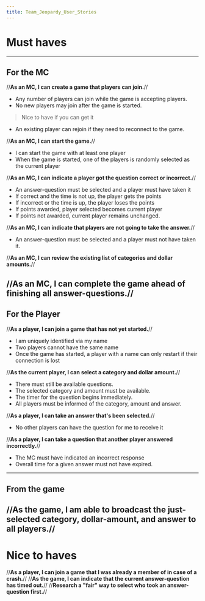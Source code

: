 ```yaml
---
title: Team_Jeopardy_User_Stories
---
```

# Must haves
----
## For the MC 
//**As an MC, I can create a game that players can join.**//
* Any number of players can join while the game is accepting players.
* No new players may join after the game is started.
> Nice to have if you can get it
* An existing player can rejoin if they need to reconnect to the game.

//**As an MC, I can start the game.**//
* I can start the game with at least one player
* When the game is started, one of the players is randomly selected as the current player

//**As an MC, I can indicate a player got the question correct or incorrect.**//
* An answer-question must be selected and a player must have taken it
* If correct and the time is not up, the player gets the points
* If incorrect or the time is up, the player loses the points
* If points awarded, player selected becomes current player
* If points not awarded, current player remains unchanged.

//**As an MC, I can indicate that players are not going to take the answer.**//
* An answer-question must be selected and a player must not have taken it.

//**As an MC, I can review the existing list of categories and dollar amounts.**//

//**As an MC, I can complete the game ahead of finishing all answer-questions.**//
----
## For the Player 
//**As a player, I can join a game that has not yet started.**//
* I am uniquely identified via my name
* Two players cannot have the same name
* Once the game has started, a player with a name can only restart if their connection is lost

//**As the current player, I can select a category and dollar amount.**//
* There must still be available questions.
* The selected category and amount must be available.
* The timer for the question begins immediately.
* All players must be informed of the category, amount and answer.

//**As a player, I can take an answer that's been selected.**//
* No other players can have the question for me to receive it

//**As a player, I can take a question that another player answered incorrectly.**//
* The MC must have indicated an incorrect response
* Overall time for a given answer must not have expired.
----
## From the game 
//**As the game, I am able to broadcast the just-selected category, dollar-amount, and answer to all players.**//
----
# Nice to haves
//**As a player, I can join a game that I was already a member of in case of a crash.**//
//**As the game, I can indicate that the current answer-question has timed out.**//
//**Research a "fair" way to select who took an answer-question first.**//
